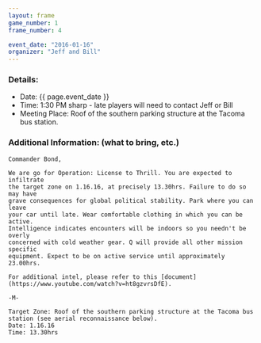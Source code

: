 ```yaml
---
layout: frame
game_number: 1
frame_number: 4

event_date: "2016-01-16"
organizer: "Jeff and Bill"
---
```



### Details:
- Date: {{ page.event_date }}
- Time: 1:30 PM sharp - late players will need to contact Jeff or Bill
- Meeting Place: Roof of the southern parking structure at the Tacoma bus station.

### Additional Information: (what to bring, etc.)


~~~
Commander Bond, 

We are go for Operation: License to Thrill. You are expected to infiltrate
the target zone on 1.16.16, at precisely 13.30hrs. Failure to do so may have
grave consequences for global political stability. Park where you can leave
your car until late. Wear comfortable clothing in which you can be active.
Intelligence indicates encounters will be indoors so you needn't be overly
concerned with cold weather gear. Q will provide all other mission specific
equipment. Expect to be on active service until approximately 23.00hrs.  

For additional intel, please refer to this [document](https://www.youtube.com/watch?v=ht8gzvrsDfE).

-M-

Target Zone: Roof of the southern parking structure at the Tacoma bus station (see aerial reconnaissance below).
Date: 1.16.16
Time: 13.30hrs
~~~